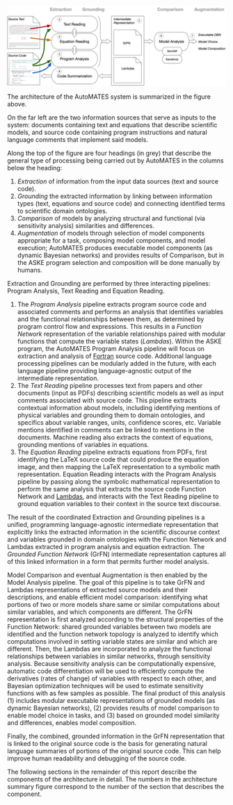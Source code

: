 ![](figs/20181129_architecture_numbered.png)

The architecture of the AutoMATES system is summarized in the figure
above.

On the far left are the two information sources that serve as inputs to
the system: documents containing text and equations that describe
scientific models, and source code containing program instructions and
natural language comments that implement said models.

Along the top of the figure are four headings (in grey) that describe
the general type of processing being carried out by AutoMATES in the
columns below the heading:

1. *Extraction* of information from the input data sources (text and
   source code).
2. *Grounding* the extracted information by linking between information
   types (text, equations and source code) and connecting identified
   terms to scientific domain ontologies.
3. *Comparison* of models by analyzing structural and functional (via
   sensitivity analysis) similarities and differences.
4. *Augmentation* of models through selection of model components
   appropriate for a task, composing model components, and model
   execution; AutoMATES produces executable model components (as dynamic
   Bayesian networks) and provides results of Comparison, but in the
   ASKE program selection and composition will be done manually by
   humans.

Extraction and Grounding are performed by three interacting pipelines:
Program Analysis, Text Reading and Equation Reading. 
1. The *Program Analysis* pipeline extracts program source code and
   associated comments and performs an analysis that identifies
   variables and the functional relationships between them, as
   determined by program control flow and expressions. This results in a
   *Function Network* representation of the variable relationships
   paired with modular functions that compute the variable states
   (*Lambdas*). Within the ASKE program, the AutoMATES Program Analysis
   pipeline will focus on extraction and analysis of
   [Fortran](https://en.wikipedia.org/wiki/Fortran) source code.
   Additional language processing pipelines can be modularly added in
   the future, with each language pipeline providing language-agnostic
   output of the intermediate representation.
2. The *Text Reading* pipeline processes text from papers and other
   documents (input as PDFs) describing scientific models as well as
   input comments associated with source code. This pipeline extracts
   contextual information about models, including identifying mentions
   of physical variables and grounding them to domain ontologies, and
   specifics about variable ranges, units, confidence scores, etc.
   Variable mentions identified in comments can be linked to mentions in
   the documents. Machine reading also extracts the context of
   equations, grounding mentions of variables in equations. 
3. The *Equation Reading* pipeline extracts equations from PDFs, first
   identifying the LaTeX source code that could produce the equation
   image, and then mapping the LaTeX representation to a symbolic math
   representation. Equation Reading interacts with the Program Analysis
   pipeline by passing along the symbolic mathematical representation to
   perform the same analysis that extracts the source code Function
   Network and [Lambdas], and interacts with the Text Reading pipeline
   to ground equation variables to their context in the source text
   discourse.

The result of the coordinated Extraction and Grounding pipelines is a
unified, programming language-agnostic intermediate representation that
explicitly links the extracted information in the scientific discourse
context and variables grounded in domain ontologies with the Function
Network and Lambdas extracted in program analysis and equation
extraction.  The *Grounded Function Network* (GrFN) intermediate
representation captures all of this linked information in a form that
permits further model analysis.

Model Comparison and eventual Augmentation is then enabled by the Model
Analysis pipeline. The goal of this pipeline is to take GrFN and Lambdas
representations of extracted source models and their descriptions, and
enable efficient model comparison: identifying what portions of two or
more models share same or similar computations about similar variables,
and which components are different. The GrFN representation is first
analyzed according to the structural properties of the Function Network:
shared grounded variables between two models are identified and the
function network topology is analyzed to identify which computations
involved in setting variable states are similar and which are different.
Then, the Lambdas are incorporated to analyze the functional
relationships between variables in similar networks, through sensitivity
analysis. Because sensitivity analysis can be computationally expensive,
automatic code differentiation will be used to efficiently compute the
derivatives (rates of change) of variables with respect to each other,
and Bayesian optimization techniques will be used to estimate
sensitivity functions with as few samples as possible. The final
product of this analysis (1) includes modular executable
representations of grounded models (as dynamic Bayesian networks), (2)
provides results of model comparison to enable model choice in tasks, and
(3) based on grounded model similarity and differences, enables model
composition.

Finally, the combined, grounded information in the GrFN representation
that is linked to the original source code is the basis for
generating natural language summaries of portions of the original source
code. This can help improve human readability and debugging of the
source code.

The following sections in the remainder of this report describe the
components of the architecture in detail. The numbers in the
architecture summary figure correspond to the number of the section
that describes the component.

[Lambdas]: https://en.wikipedia.org/wiki/Anonymous_function
